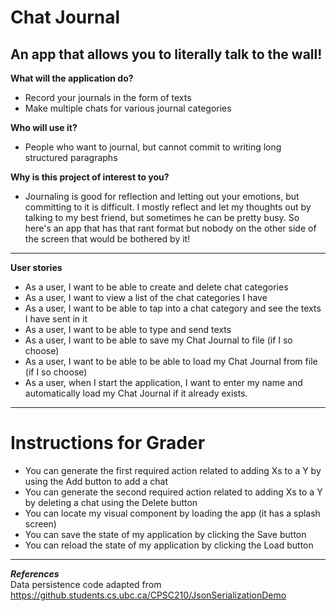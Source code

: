 # Chat Journal

## An app that allows you to literally talk to the wall!

**What will the application do?**
- Record your journals in the form of texts
- Make multiple chats for various journal categories

**Who will use it?**
- People who want to journal, but cannot commit to writing long structured paragraphs

**Why is this project of interest to you?**
- Journaling is good for reflection and letting out your emotions, but committing to it is difficult. I mostly reflect 
and let my thoughts out by talking to my best friend, but sometimes he can be pretty busy. So here's an app that has 
that rant format but nobody on the other side of the screen that would be bothered by it!
---
**User stories**
- As a user, I want to be able to create and delete chat categories
- As a user, I want to view a list of the chat categories I have
- As a user, I want to be able to tap into a chat category and see the texts I have sent in it
- As a user, I want to be able to type and send texts
- As a user, I want to be able to save my Chat Journal to file (if I so choose)
- As a user, I want to be able to be able to load my Chat Journal from file (if I so choose)
- As a user, when I start the application, I want to enter my name and automatically load my Chat Journal if it already exists.
---
# Instructions for Grader

- You can generate the first required action related to adding Xs to a Y by using the Add button to add a chat
- You can generate the second required action related to adding Xs to a Y by deleting a chat using the Delete
button
- You can locate my visual component by loading the app (it has a splash screen)
- You can save the state of my application by clicking the Save button
- You can reload the state of my application by clicking the Load button
---

***References***\
Data persistence code adapted from https://github.students.cs.ubc.ca/CPSC210/JsonSerializationDemo